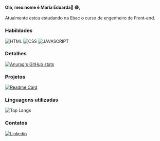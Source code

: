 #### Olá, meu nome é Maria Eduarda👋 :smile:,

Atualmente estou estudando na Ebac o curso de engenheiro de Front-end.

### Habildades

![HTML](https://img.shields.io/badge/HTML5-E34F26?style=for-the-badge&logo=html5&logoColor=white)
![CSS](https://img.shields.io/badge/CSS3-1572B6?style=for-the-badge&logo=css3&logoColor=white)
![JAVASCRIPT](https://img.shields.io/badge/JavaScript-F7DF1E?style=for-the-badge&logo=javascript&logoColor=black)

### Detalhes

[![Anurag's GitHub stats](https://github-readme-stats.vercel.app/api?username=eduarda-frontend&show_icons=true&theme=swift)](https://github.com/anuraghazra/github-readme-stats)


### Projetos  

[![Readme Card]([https://github-readme-stats.vercel.app/api/pin/?username=eduarda-frontend&repo=listadecompras&theme=swift)](https://github.com/anuraghazra/github-readme-stats](https://github.com/Eduarda-frontend/tabela-de-classificao))

### Linguagens utilizadas

![Top Langs](https://github-readme-stats.vercel.app/api/top-langs/?username=eduarda-frontend&layout=compact&theme=swift)

### Contatos

[<img src='https://img.shields.io/badge/LinkedIn-0077B5?style=for-the-badge&logo=linkedin&logoColor=white' alt='Linkedin'>](https://www.linkedin.com/in/eduardasrezende)

